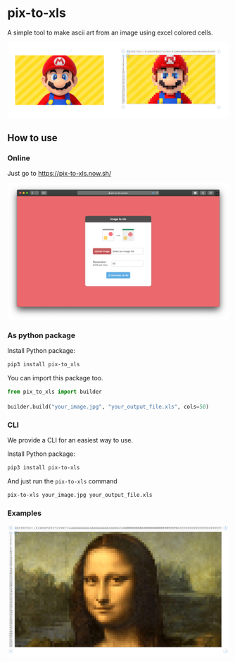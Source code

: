 # pix-to-xls

A simple tool to make ascii art from an image using excel colored cells.


![mario](../images/mario@2x-min.png)
  
## How to use

### Online

Just go to https://pix-to-xls.now.sh/ 

![mario](../images/screenshot-min.png)

### As python package

Install Python package:

```bash
pip3 install pix-to_xls
```

You can import this package too.

```python
from pix_to_xls import builder

builder.build("your_image.jpg", "your_output_file.xls", cols=50)
```

### CLI

We provide a CLI for an easiest way to use.

Install Python package:

```bash
pip3 install pix-to-xls
```

And just run the `pix-to-xls` command

```bash
pix-to-xls your_image.jpg your_output_file.xls
```

### Examples

![mario](../images/monalisa-min.png)



 